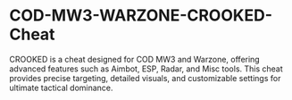 # COD-MW3-WARZONE-CROOKED-Cheat
CROOKED is a cheat designed for COD MW3 and Warzone, offering advanced features such as Aimbot, ESP, Radar, and Misc tools. This cheat provides precise targeting, detailed visuals, and customizable settings for ultimate tactical dominance.
